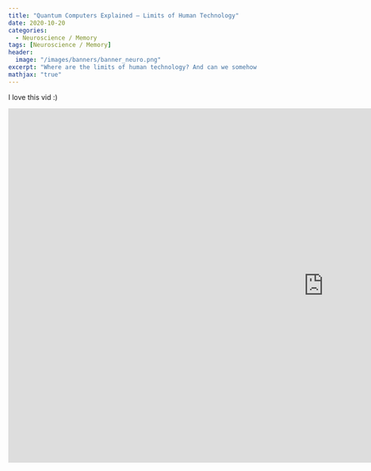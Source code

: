 ```yaml
---
title: "Quantum Computers Explained – Limits of Human Technology"
date: 2020-10-20
categories:
  - Neuroscience / Memory
tags: [Neuroscience / Memory]
header:
  image: "/images/banners/banner_neuro.png"
excerpt: "Where are the limits of human technology? And can we somehow avoid them? This is where quantum computers become very interesting. "
mathjax: "true"
---
```


I love this vid :)

<iframe width="1271" height="715" src="https://www.youtube.com/embed/JhHMJCUmq28" frameborder="0" allow="accelerometer; autoplay; encrypted-media; gyroscope; picture-in-picture" allowfullscreen></iframe>
